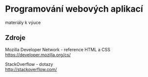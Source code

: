 # Programování webových aplikací

materiály k výuce

## Zdroje

Mozilla Developer Network - reference HTML a CSS<br>
https://developer.mozilla.org/cs/

StackOverflow - dotazy<br>
http://stackoverflow.com/
